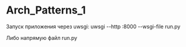 # Arch_Patterns_1

Запуск приложения через uwsgi:
uwsgi --http :8000 --wsgi-file run.py

Либо напрямую файл run.py
